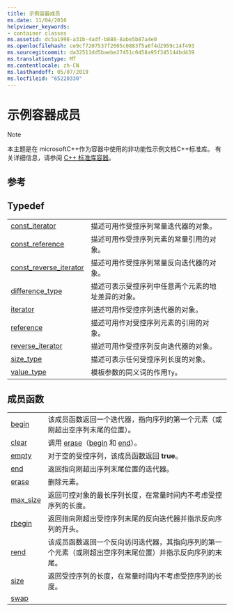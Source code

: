 ```yaml
---
title: 示例容器成员
ms.date: 11/04/2016
helpviewer_keywords:
- container classes
ms.assetid: dc5a1998-a31b-4adf-b888-8abe5b87a4e0
ms.openlocfilehash: ce9cf7207537f2605c0883f5a6f4d2959c14f493
ms.sourcegitcommit: da32511dd5baebe27451c0458a95f345144bd439
ms.translationtype: MT
ms.contentlocale: zh-CN
ms.lasthandoff: 05/07/2019
ms.locfileid: "65220330"
---
```

# <a name="sample-container-members"></a>示例容器成员

> [!NOTE]
> 本主题是在 microsoftC++作为容器中使用的非功能性示例文档C++标准库。 有关详细信息，请参阅 [C++ 标准库容器](../standard-library/stl-containers.md)。

## <a name="reference"></a>参考

## <a name="typedefs"></a>Typedef

|||
|-|-|
|[const_iterator](../standard-library/container-class-const-iterator.md)|描述可用作受控序列常量迭代器的对象。|
|[const_reference](../standard-library/container-class-const-reference.md)|描述可用作受控序列元素的常量引用的对象。|
|[const_reverse_iterator](../standard-library/container-class-const-reverse-iterator.md)|描述可用作受控序列常量反向迭代器的对象。|
|[difference_type](../standard-library/container-class-difference-type.md)|描述可表示受控序列中任意两个元素的地址差异的对象。|
|[iterator](../standard-library/container-class-iterator.md)|描述可用作受控序列迭代器的对象。|
|[reference](../standard-library/container-class-reference.md)|描述可用作对受控序列元素的引用的对象。|
|[reverse_iterator](../standard-library/container-class-reverse-iterator.md)|描述可用作受控序列反向迭代器的对象。|
|[size_type](../standard-library/container-class-size-type.md)|描述可表示任何受控序列长度的对象。|
|[value_type](../standard-library/container-class-value-type.md)|模板参数的同义词的作用`Ty`。|

## <a name="member-functions"></a>成员函数

|||
|-|-|
|[begin](../standard-library/container-class-begin.md)|该成员函数返回一个迭代器，指向序列的第一个元素（或刚超出空序列末尾的位置）。|
|[clear](../standard-library/container-class-clear.md)|调用 [erase](../standard-library/container-class-erase.md)（[begin](../standard-library/container-class-begin.md) 和 [end](../standard-library/container-class-end.md)）。|
|[empty](../standard-library/container-class-empty.md)|对于空的受控序列，该成员函数返回 **true**。|
|[end](../standard-library/container-class-end.md)|返回指向刚超出序列末尾位置的迭代器。|
|[erase](../standard-library/container-class-erase.md)|删除元素。|
|[max_size](../standard-library/container-class-max-size.md)|返回可控对象的最长序列长度，在常量时间内不考虑受控序列的长度。|
|[rbegin](../standard-library/container-class-rbegin.md)|返回指向刚超出受控序列末尾的反向迭代器并指示反向序列的开头。|
|[rend](../standard-library/container-class-rend.md)|该成员函数返回一个反向访问迭代器，其指向序列的第一个元素（或刚超出空序列末尾位置）并指示反向序列的末尾。|
|[size](../standard-library/container-class-size.md)|返回受控序列的长度，在常量时间内不考虑受控序列的长度。|
|[swap](../standard-library/container-class-swap.md)
